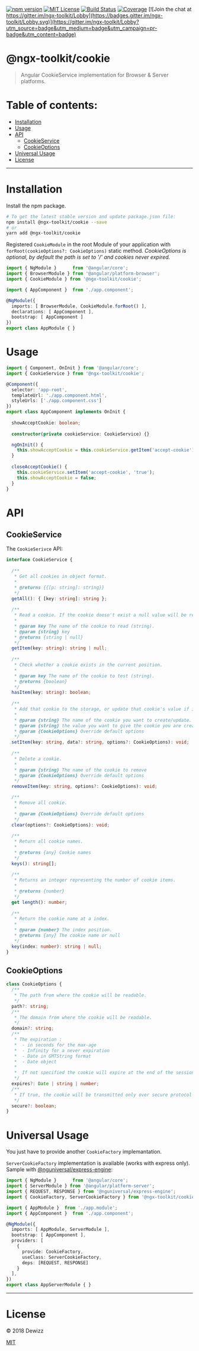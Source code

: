 [![npm version](https://img.shields.io/npm/v/@ngx-toolkit/cookie.svg)](https://www.npmjs.com/package/@ngx-toolkit/cookie) 
[![MIT License](https://img.shields.io/badge/license-MIT-blue.svg?style=flat)](https://github.com/dewizz/ngx-toolkit/blob/master/LICENSE)
[![Build Status](https://travis-ci.org/dewizz/ngx-toolkit.svg?branch=master)](https://travis-ci.org/dewizz/ngx-toolkit) 
[![Coverage](https://coveralls.io/repos/github/dewizz/ngx-toolkit/badge.svg?branch=master#5)](https://coveralls.io/github/dewizz/ngx-toolkit?branch=master)
[![Join the chat at https://gitter.im/ngx-toolkit/Lobby](https://badges.gitter.im/ngx-toolkit/Lobby.svg)](https://gitter.im/ngx-toolkit/Lobby?utm_source=badge&utm_medium=badge&utm_campaign=pr-badge&utm_content=badge)

# @ngx-toolkit/cookie

> Angular CookieService implementation for Browser & Server platforms.

# Table of contents:
* [Installation](#installation)
* [Usage](#usage)
* [API](#api)
  * [CookieService](#cookieservice)
  * [CookieOptions](#cookieoptions)
* [Universal Usage](#universal-usage)
* [License](#license)

---

# Installation

Install the npm package.

```bash
# To get the latest stable version and update package.json file:
npm install @ngx-toolkit/cookie --save
# or
yarn add @ngx-toolkit/cookie
```

Registered `CookieModule` in the root Module of your application with `forRoot(cookieOptions?: CookieOptions)` static method.
*CookieOptions is optional, by default the path is set to '/' and cookies never expired.*

```typescript
import { NgModule }      from '@angular/core';
import { BrowserModule } from '@angular/platform-browser';
import { CookieModule } from '@ngx-toolkit/cookie';

import { AppComponent }  from './app.component';

@NgModule({
  imports: [ BrowserModule, CookieModule.forRoot() ],
  declarations: [ AppComponent ],
  bootstrap: [ AppComponent ]
})
export class AppModule { }
```

# Usage

```typescript
import { Component, OnInit } from '@angular/core';
import { CookieService } from '@ngx-toolkit/cookie';

@Component({
  selector: 'app-root',
  templateUrl: './app.component.html',
  styleUrls: ['./app.component.css']
})
export class AppComponent implements OnInit {
  
  showAcceptCookie: boolean;
  
  constructor(private cookieService: CookieService) {}

  ngOnInit() {
    this.showAcceptCookie = this.cookieService.getItem('accept-cookie') !== 'true';
  }
  
  closeAcceptCookie() {
    this.cookieService.setItem('accept-cookie', 'true');
    this.showAcceptCookie = false;
  }
}
```

# API

## CookieService

The `CookieSerivce` API:

```typescript
interface CookieService {
  
  /**
   * Get all cookies in object format.
   *
   * @returns {{[p: string]: string}}
   */
  getAll(): { [key: string]: string };
  
  /**
   * Read a cookie. If the cookie doesn't exist a null value will be returned.
   *
   * @param key The name of the cookie to read (string).
   * @param {string} key
   * @returns {string | null}
   */
  getItem(key: string): string | null;
  
  /**
   * Check whether a cookie exists in the current position.
   *
   * @param key The name of the cookie to test (string).
   * @returns {boolean}
   */
  hasItem(key: string): boolean;
  
  /**
   * Add that cookie to the storage, or update that cookie's value if it already exists.
   *
   * @param {string} The name of the cookie you want to create/update.
   * @param {string} the value you want to give the cookie you are creating/updating.
   * @param {CookieOptions} Override default options
   */
  setItem(key: string, data?: string, options?: CookieOptions): void;
  
  /**
   * Delete a cookie.
   *
   * @param {string} The name of the cookie to remove
   * @param {CookieOptions} Override default options
   */
  removeItem(key: string, options?: CookieOptions): void;

  /**
   * Remove all cookie.
   *
   * @param {CookieOptions} Override default options
   */
  clear(options?: CookieOptions): void;
  
  /**
   * Return all cookie names.
   *
   * @returns {any} Cookie names
   */
  keys(): string[];
  
  /**
   * Returns an integer representing the number of cookie items.
   *
   * @returns {number}
   */
  get length(): number;
  
  /**
   * Return the cookie name at a index.
   *
   * @param {number} The index position.
   * @returns {any} The cookie name or null
   */
  key(index: number): string | null;
}
```

## CookieOptions

```typescript
class CookieOptions {
  /**
   * The path from where the cookie will be readable.
   */
  path?: string;
  /**
   * The domain from where the cookie will be readable.
   */
  domain?: string;
  /**
   * The expiration :
   *  - in seconds for the max-age
   *  - Infinity for a never expiration
   *  - Date in GMTString format
   *  - Date object
   *
   *  If not specified the cookie will expire at the end of the session.
   */
  expires?: Date | string | number;
  /**
   * If true, the cookie will be transmitted only over secure protocol as https.
   */
  secure?: boolean;
}
```

# Universal Usage

You just have to provide another `CookieFactory` implemantation.

`ServerCookieFactory` implementation is available (works with express only).
Sample with [@nguniversal/express-engine](https://github.com/angular/universal/tree/master/modules/express-engine): 

```typescript
import { NgModule }      from '@angular/core';
import { ServerModule } from '@angular/platform-server';
import { REQUEST, RESPONSE } from '@nguniversal/express-engine';
import { CookieFactory, ServerCookieFactory } from '@ngx-toolkit/cookie';

import { AppModule }  from './app.module';
import { AppComponent }  from './app.component';

@NgModule({
  imports: [ AppModule, ServerModule ],
  bootstrap: [ AppComponent ],
  providers: [
    {
      provide: CookieFactory,
      useClass: ServerCookieFactory,
      deps: [REQUEST, RESPONSE]
    }
  ],
})
export class AppServerModule { }
```

----

# License
© 2018 Dewizz

[MIT](https://github.com/dewizz/ngx-toolkit/blob/master/LICENSE)
